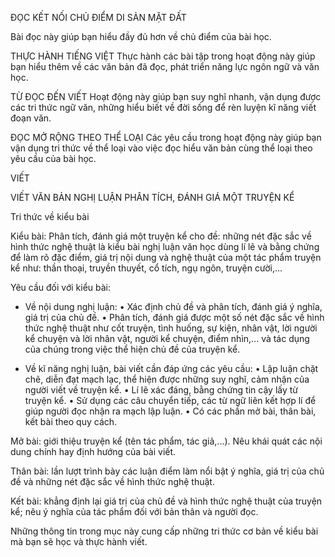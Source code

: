 ĐỌC KẾT NỐI CHỦ ĐIỂM
DI SẢN MẶT ĐẤT

Bài đọc này giúp bạn hiểu đầy đủ hơn về chủ điểm của bài học.

THỰC HÀNH TIẾNG VIỆT
Thực hành các bài tập trong hoạt động này giúp bạn hiểu thêm về các văn bản đã đọc, phát triển năng lực ngôn ngữ và văn học.

TỪ ĐỌC ĐẾN VIẾT
Hoạt động này giúp bạn suy nghĩ nhanh, vận dụng được các tri thức ngữ văn, những hiểu biết về đời sống để rèn luyện kĩ năng viết đoạn văn.

ĐỌC MỞ RỘNG THEO THỂ LOẠI
Các yêu cầu trong hoạt động này giúp bạn vận dụng tri thức về thể loại vào việc đọc hiểu văn bản cùng thể loại theo yêu cầu của bài học.

VIẾT

VIẾT VĂN BẢN NGHỊ LUẬN
PHÂN TÍCH, ĐÁNH GIÁ MỘT TRUYỆN KỂ

Tri thức về kiểu bài

Kiểu bài:
Phân tích, đánh giá một truyện kể cho đề: những nét đặc sắc về hình thức nghệ thuật là kiểu bài nghị luận văn học dùng lí lẽ và bằng chứng để làm rõ đặc điểm, giá trị nội dung và nghệ thuật của một tác phẩm truyện kể như: thần thoại, truyền thuyết, cổ tích, ngụ ngôn, truyện cười,...

Yêu cầu đối với kiểu bài:
- Về nội dung nghị luận:
• Xác định chủ đề và phân tích, đánh giá ý nghĩa, giá trị của chủ đề.
• Phân tích, đánh giá được một số nét đặc sắc về hình thức nghệ thuật như cốt truyện, tình huống, sự kiện, nhân vật, lời người kể chuyện và lời nhân vật, người kể chuyện, điểm nhìn,... và tác dụng của chúng trong việc thể hiện chủ đề của truyện kể.

- Về kĩ năng nghị luận, bài viết cần đáp ứng các yêu cầu:
• Lập luận chặt chẽ, diễn đạt mạch lạc, thể hiện được những suy nghĩ, cảm nhận của người viết về truyện kể.
• Lí lẽ xác đáng, bằng chứng tin cậy lấy từ truyện kể.
• Sử dụng các câu chuyển tiếp, các từ ngữ liên kết hợp lí để giúp người đọc nhận ra mạch lập luận.
• Có các phần mở bài, thân bài, kết bài theo quy cách.

Mở bài: giới thiệu truyện kể (tên tác phẩm, tác giả,...). Nêu khái quát các nội dung chính hay định hướng của bài viết.

Thân bài: lần lượt trình bày các luận điểm làm nổi bật ý nghĩa, giá trị của chủ đề và những nét đặc sắc về hình thức nghệ thuật.

Kết bài: khẳng định lại giá trị của chủ đề và hình thức nghệ thuật của truyện kể; nêu ý nghĩa của tác phẩm đối với bản thân và người đọc.

Những thông tin trong mục này cung cấp những tri thức cơ bản về kiểu bài mà bạn sẽ học và thực hành viết.
